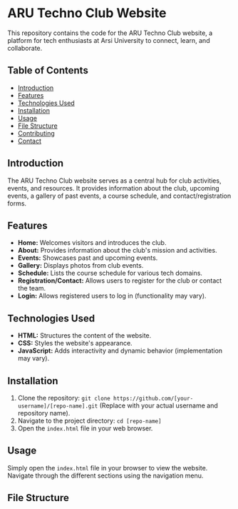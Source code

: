 # ARU Techno Club Website

This repository contains the code for the ARU Techno Club website, a platform for tech enthusiasts at Arsi University to connect, learn, and collaborate.

## Table of Contents

- [Introduction](#introduction)
- [Features](#features)
- [Technologies Used](#technologies-used)
- [Installation](#installation)
- [Usage](#usage)
- [File Structure](#file-structure)
- [Contributing](#contributing)
- [Contact](#contact)

## Introduction

The ARU Techno Club website serves as a central hub for club activities, events, and resources.  It provides information about the club, upcoming events, a gallery of past events, a course schedule, and contact/registration forms.

## Features

- **Home:** Welcomes visitors and introduces the club.
- **About:** Provides information about the club's mission and activities.
- **Events:** Showcases past and upcoming events.
- **Gallery:** Displays photos from club events.
- **Schedule:** Lists the course schedule for various tech domains.
- **Registration/Contact:** Allows users to register for the club or contact the team.
- **Login:** Allows registered users to log in (functionality may vary).

## Technologies Used

- **HTML:** Structures the content of the website.
- **CSS:** Styles the website's appearance.
- **JavaScript:** Adds interactivity and dynamic behavior (implementation may vary).

## Installation

1. Clone the repository: `git clone https://github.com/[your-username]/[repo-name].git` (Replace with your actual username and repository name).
2. Navigate to the project directory: `cd [repo-name]`
3. Open the `index.html` file in your web browser.

## Usage

Simply open the `index.html` file in your browser to view the website.  Navigate through the different sections using the navigation menu.

## File Structure